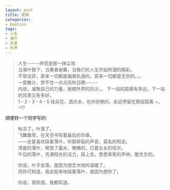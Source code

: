 ```yaml
---
layout: post
title: 距离
categories:
- Emotion
tags:
- 人生
- 落叶
- 风景
- 外界
---
```


> 人生------终究是那一抹尘埃               
> 当落叶飘下，当黄昏谢幕，当我们的人生开始所谓的精彩，              
> 不禁诧异，原来一切都是偏离轨道的，原来一切都是无奈的。。。              
> 一盘散沙，禁不住一点点风吹日晒------                     
> 内敛，凝聚自己的力量，抵御外界的风沙。。  下一站的距离有多远，下一站的风景又有多好。                                  
>  1    -    2     -  3     -  4     -   5      找朵花，洒点水，也许纷艳的，永远停留在那段距离  =。=!!!

顺便转一个同学写的:

> 秋凉了，叶落了。             
> 飞舞飘零，在天空书写着最后的华章。                
> ——总是喜欢踩着落叶，听那碎裂的声音。莫名的知足。                 
> 清晨的落叶，喝饱了露水，懒懒的，打着长长的哈欠。                      
> 午后的落叶，充满阳光的活力，踩上去，悉悉索索的声响，脆生生的。
                          
> 你说，叶子会落，是因为想念大地的温暖了。                    
> 而你可知道，我会孤单地踩着落叶，是因为想你了。

> 你说，我知道。我都知道。